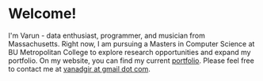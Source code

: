 # Welcome!
I'm Varun - data enthusiast, programmer, and musician from Massachusetts. Right now, I am pursuing a Masters in Computer Science at BU Metropolitan College to explore research opportunities and expand my portfolio. On my website, you can find my current [portfolio](https://www.varun.pro/projects.html). Please feel free to contact me at [vanadgir at gmail dot com](mailto:vanadgir@gmail.com).
